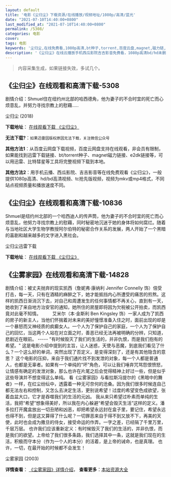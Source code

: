 ```yaml
---
layout: default
title: '电影《尘归尘》下载资源/在线播放/视频地址/1080p/高清/蓝光'
date: "2021-07-10T14:40:00+0800"
last_modified_at: "2021-07-10T14:40:00+0800"
permalink: /5308/
categories: 电影
cover:
tags: 电影
keywords: '尘归尘,在线免费看,1080p高清,bt种子,torrent,百度云盘,magnet,磁力链,迅雷下载资源'
description: '《尘归尘》在线云播放手机西瓜影院吉吉影音免费看，1080p高清bd/hd未删减完整版和tc抢先枪版，mkv/mp4格式，附带bt/torrent种子、magnet/磁力链、百度云盘、网盘资源迅雷下载链接'
---
```


>内容采集生成，如果链接失效，多试几个。


## 《尘归尘》在线观看和高清下载-5308

剧情介绍：Shmuel住在纽约州北部的哈西德角，他为妻子的不合时宜的死亡而心烦意乱，并努力寻找宗教上的慰藉.....


尘归尘 (2018)

**下载地址**： [在线观看下载 《尘归尘》](https://www.btbtdy.me/btdy/dy16413.html) 


**无法下载?**：`如果迅雷因版权原因无法下载，关注微信公众号 `

**其他方法1**：从百度云网盘下载视频，百度云网盘支持在线观看，非会员有限制，如果能找到迅雷下载链接、bt/torrent种子、magnet磁力链接、e2dk链接等，可以用迅雷、比特彗星等工具将完整视频下载到本地。

**其他方法2**：用手机云播、西瓜影院、吉吉影音等在线免费观看《尘归尘》，一般提供1080p高清、hd/bd高清视频、tc抢先版视频，视频为mkv或mp4格式，不同站点视频质量和播放速度不同。


## 《尘归尘》在线观看和高清下载-10836

Shmuel是纽约州北部的一个哈西迪人的传声筒，他为妻子的不合时宜的死亡而心烦意乱，他努力寻找宗教上的慰藉，同时秘密地沉迷于她的身体将如何腐烂。随着与当地社区大学生物学教授阿尔伯特的秘密合作关系的发展，两人开始了一个黑暗的喜剧和越来越多的文字进入黑社会。


尘归尘迅雷下载

**下载地址**： [在线观看下载 《尘归尘》](https://www.993dy.com//vod-detail-id-35837.html) 


## 《尘雾家园》在线观看和高清下载-14828

剧情介绍：被丈夫抛弃的现实凯西（詹妮弗·康纳利 Jennifer Connelly 饰）倍受打击，每一天，只有在酒精的麻醉之下，她才能抵挡内心所遭受的痛苦的煎熬。这样的凯西日渐消沉下去，对自己和周遭发生的任何事情都不再关心，直到有一天，她收到了来自地方治安官的通知，她所住的房屋即将因为欠税被公开拍卖，而凯西竟对此毫不知情。  　　艾米尔（本·金斯利 Ben Kingsley 饰）一家人成为了凯西的房子的新主人，当他们怀揣着对未来的美好憧憬准备入住之时，面前出现的却是一个暴怒而又神经质的疯癫女人。一个人为了保护自己的家庭，一个人为了保护自己的回忆，当这两个人站在对立面之时，善恶已经无法再被明确的分辨，只知道，悲剧近在眼前。 ----- "有时候毁灭了我们的生活的，并非仇恨，而是我们抱有的希望。" 这是电影介绍中提到的主旨，让人迷惑，天使与恶魔，到底我们看见了什么？一个这么好的单词，突然出现了否定义，是变得深刻了，还是有其他隐含的意思？ 这个电影的压抑，来自于我们通片找不到发泄的对象，每一个人都是普通人，也都是无辜者。如果有一个单纯的“坏”角色，可以让我们唾弃咒骂怨恨愤怒，让情感有确定的发泄对象，那么也许在片尾之后会觉得精神上好过一些，但是似乎这些导演并不想变得这么单纯。 看《尘雾家园》与看拉斯冯提尔的《黑暗中的舞者》一样，在红尘纷纭中，透露着一种无可奈何的沧桑。因为我们很多时候连自己都无法左右和控制，又怎么去决定生活，更别说希望！过度的希望变色成欲望，张着血盆大口，它才是吞噬我们的生活的元凶。 我从来只希望过朴素而单纯的生活，我把“希望”想象得美好，所以我在内心躲避“希望会毁灭生活”这样的定义。潘多拉打开魔盒放出一切丑陋和凶恶，却把希望永远封在盒子里，要记住，希望永远也得不到，但是这又算得了什么呢？一切罪恶来自于得不到又放不下，再美的天使，此时也会成为撒旦的侍女，接受命运的作弄。一字之差，已经隔了千里万里，千层万层。 也许我们应该重新定义：有时候毁灭了我们的生活的，并非仇恨，而是我们的欲望。上帝给了我们很多条路，我们选择其中一条，这就是我们现在的生活，积极而守本分（作为一个人的本分）的活着，是上帝的诫命，也是真理。 也许，一切，在最开始的时候都不会发生！


尘雾家园 (2003)

**详情查看**： [《尘雾家园》详情介绍](/movie/14828/)， **查看更多**：[本站资源大全](/movie/t/all/)

